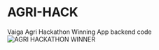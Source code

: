 # AGRI-HACK
Vaiga Agri Hackathon Winning App backend code
![AGRI HACKATHON WINNER](1.png?raw=true "AGRI HACKATHON WINNER ")
